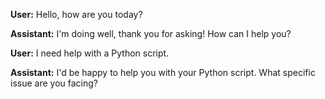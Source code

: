 **User:** Hello, how are you today?

**Assistant:** I'm doing well, thank you for asking\! How can I help you?

**User:** I need help with a Python script\.

**Assistant:** I'd be happy to help you with your Python script\. What specific issue are you facing?